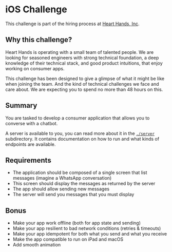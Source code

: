 # iOS Challenge

This challenge is part of the hiring process at [Heart Hands,
Inc](https://hearthands.tech/).

## Why this challenge?

Heart Hands is operating with a small team of talented people. We are looking
for seasoned engineers with strong technical foundation, a deep knowledge of
their technical stack, and good product intuitions, that enjoy working on
consumer apps.

This challenge has been designed to give a glimpse of what it might be like when
joining the team. And the kind of technical challenges we face and care about.
We are expecting you to spend no more than 48 hours on this.

## Summary

You are tasked to develop a consumer application that allows you to converse
with a chatbot.

A server is available to you, you can read more about it in the
[`./server`](./server) subdirectory. It contains documentation on how to run and
what kinds of endpoints are available.

## Requirements

- The application should be composed of a single screen that list messages
  (imagine a WhatsApp conversation)
- This screen should display the messages as returned by the server 
- The app should allow sending new messages
- The server will send you messages that you must display

## Bonus

- Make your app work offline (both for app state and sending)
- Make your app resilient to bad network conditions (retries & timeouts)
- Make your app idempotent for both what you send and what you receive
- Make the app compatible to run on iPad and macOS
- Add smooth animation
